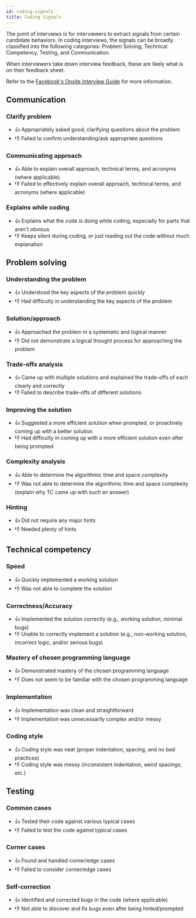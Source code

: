```yaml
---
id: coding-signals
title: Coding Signals
---
```


The point of interviews is for interviewers to extract signals from certain candidate behaviors. In coding interviews, the signals can be broadly classified into the following categories: Problem Solving, Technical Competency, Testing, and Communication.

When interviewers take down interview feedback, these are likely what is on their feedback sheet.

Refer to the [Facebook's Onsite Interview Guide](https://scontent.xx.fbcdn.net/v/t39.2365-6/75448664_529293754518370_5563533277542744064_n.pdf?_nc_cat=108&ccb=1-5&_nc_sid=ad8a9d&_nc_ohc=wLjmSQfO3zQAX_fyaQ7&_nc_ht=scontent.xx&_nc_rmd=260&oh=577831ef9fb665716a3651b82f7041bc&oe=613A5FE8) for more information.

## Communication

### Clarify problem

- 👍 Appropriately asked good, clarifying questions about the problem
- 👎 Failed to confirm understanding/ask appropriate questions

### Communicating approach

- 👍 Able to explain overall approach, technical terms, and acronyms (where applicable)
- 👎 Failed to effectively explain overall approach, technical terms, and acronyms (where applicable)

### Explains while coding

- 👍 Explains what the code is doing while coding, especially for parts that aren't obvious
- 👎 Keeps silent during coding, or just reading out the code without much explanation

## Problem solving

### Understanding the problem

- 👍 Understood the key aspects of the problem quickly
- 👎 Had difficulty in understanding the key aspects of the problem

### Solution/approach

- 👍 Approached the problem in a systematic and logical manner
- 👎 Did not demonstrate a logical thought process for approaching the problem

### Trade-offs analysis

- 👍 Came up with multiple solutions and explained the trade-offs of each clearly and correctly
- 👎 Failed to describe trade-offs of different solutions

### Improving the solution

- 👍 Suggested a more efficient solution when prompted, or proactively coming up with a better solution
- 👎 Had difficulty in coming up with a more efficient solution even after being prompted

### Complexity analysis

- 👍 Able to determine the algorithmic time and space complexity
- 👎 Was not able to determine the algorithmic time and space complexity (explain why TC came up with such an answer)

### Hinting

- 👍 Did not require any major hints
- 👎 Needed plenty of hints

## Technical competency

### Speed

- 👍 Quickly implemented a working solution
- 👎 Was not able to complete the solution

### Correctness/Accuracy

- 👍 Implemented the solution correctly (e.g., working solution, minimal bugs)
- 👎 Unable to correctly implement a solution (e.g., non-working solution, incorrect logic, and/or serious bugs)

### Mastery of chosen programming language

- 👍 Demonstrated mastery of the chosen programming language
- 👎 Does not seem to be familiar with the chosen programming language

### Implementation

- 👍 Implementation was clean and straightforward
- 👎 Implementation was unnecessarily complex and/or messy

### Coding style

- 👍 Coding style was neat (proper indentation, spacing, and no bad practices)
- 👎 Coding style was messy (inconsistent indentation, weird spacings, etc.)

## Testing

### Common cases

- 👍 Tested their code against various typical cases
- 👎 Failed to test the code against typical cases

### Corner cases

- 👍 Found and handled corner/edge cases
- 👎 Failed to consider corner/edge cases

### Self-correction

- 👍 Identified and corrected bugs in the code (where applicable)
- 👎 Not able to discover and fix bugs even after being hinted/prompted
